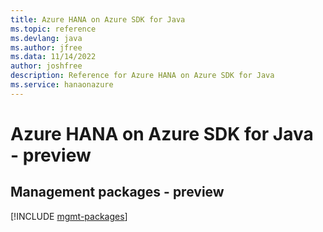 ```yaml
---
title: Azure HANA on Azure SDK for Java
ms.topic: reference
ms.devlang: java
ms.author: jfree
ms.data: 11/14/2022
author: joshfree
description: Reference for Azure HANA on Azure SDK for Java
ms.service: hanaonazure
---
```

# Azure HANA on Azure SDK for Java - preview

## Management packages - preview
[!INCLUDE [mgmt-packages](hana-on-azure-mgmt-index.md)]
